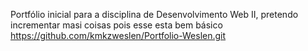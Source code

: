 Portfólio inicial para a disciplina de Desenvolvimento Web II, pretendo incrementar masi coisas pois esse esta bem básico
https://github.com/kmkzweslen/Portfolio-Weslen.git
